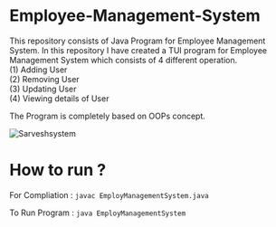 # Employee-Management-System
This repository consists of Java Program for Employee Management System. In this repository I have created a TUI program for Employee Management System which consists of 4 different operation.<br>
(1) Adding User<br>  (2) Removing User<br> (3) Updating User<br>  (4) Viewing details of User

The Program is completely based on OOPs concept.

![Sarveshsystem](https://github.com/Sarveshg09/Employee-Management-System-Java/assets/98415226/c771772c-466d-46ba-94f1-d2348da90be5)

# How to run ?
For Compliation : <code>javac EmployManagementSystem.java</code>

To Run Program  : <code>java EmployManagementSystem</code>
